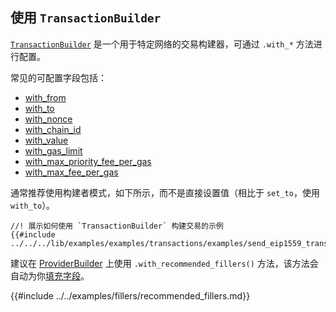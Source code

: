 ## 使用 `TransactionBuilder`

[`TransactionBuilder`](https://docs.rs/alloy/latest/alloy/network/trait.TransactionBuilder.html) 是一个用于特定网络的交易构建器，可通过 `.with_*` 方法进行配置。

常见的可配置字段包括：

- [with_from](https://docs.rs/alloy/latest/alloy/network/trait.TransactionBuilder.html#method.with_from)
- [with_to](https://docs.rs/alloy/latest/alloy/network/trait.TransactionBuilder.html#method.with_to)
- [with_nonce](https://docs.rs/alloy/latest/alloy/network/trait.TransactionBuilder.html#method.with_nonce)
- [with_chain_id](https://docs.rs/alloy/latest/alloy/network/trait.TransactionBuilder.html#method.with_chain_id)
- [with_value](https://docs.rs/alloy/latest/alloy/network/trait.TransactionBuilder.html#method.with_value)
- [with_gas_limit](https://docs.rs.alloy/latest/alloy/network/trait.TransactionBuilder.html#method.with_gas_limit)
- [with_max_priority_fee_per_gas](https://docs.rs/alloy/latest/alloy/network/trait.TransactionBuilder.html#method.with_max_priority_fee_per_gas)
- [with_max_fee_per_gas](https://docs.rs/alloy/latest/alloy/network/trait.TransactionBuilder.html#method.with_max_fee_per_blob_gas)

通常推荐使用构建者模式，如下所示，而不是直接设置值（相比于 `set_to`，使用 `with_to`）。

```rust,ignore
//! 展示如何使用 `TransactionBuilder` 构建交易的示例
{{#include ../../../lib/examples/examples/transactions/examples/send_eip1559_transaction.rs:2:}}
```

建议在 [ProviderBuilder](../connecting-to-a-blockchain/setting-up-a-provider.md) 上使用 `.with_recommended_fillers()` 方法，该方法会自动为你[填充字段](../understanding-fillers.md)。

{{#include ../../examples/fillers/recommended_fillers.md}}